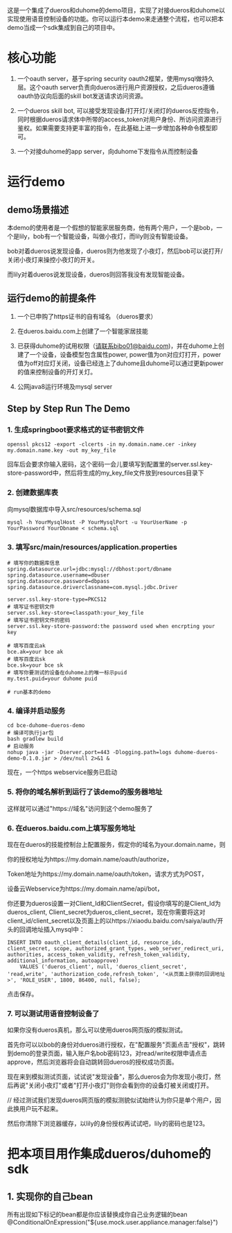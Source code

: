 这是一个集成了dueros和duhome的demo项目，实现了对接dueros和duhome以实现使用语音控制设备的功能。你可以运行本demo来走通整个流程，也可以把本demo当成一个sdk集成到自己的项目中。

# 核心功能
1) 一个oauth server，基于spring security oauth2框架，使用mysql做持久层。这个oauth server负责向dueros进行用户资源授权，之后dueros遵循oauth协议向后面的skill bot发送请求访问资源。

2) 一个dueros skill bot, 可以接受发现设备/打开灯/关闭灯的dueros反控指令，同时根据dueros请求体中所带的access_token对用户身份、所访问资源进行鉴权。如果需要支持更丰富的指令，在此基础上进一步增加各种命令模型即可。

3) 一个对接duhome的app server，向duhome下发指令从而控制设备

# 运行demo

## demo场景描述
本demo的使用者是一个假想的智能家居服务商，他有两个用户，一个是bob，一个是lily，bob有一个智能设备，叫做小夜灯，而lily则没有智能设备。

bob对着dueros说发现设备，dueros则为他发现了小夜灯，然后bob可以说打开/关闭小夜灯来操控小夜灯的开关。

而lily对着dueros说发现设备，dueros则回答我没有发现智能设备。

## 运行demo的前提条件
1) 一个已申购了https证书的自有域名 （dueros要求）

2) 在dueros.baidu.com上创建了一个智能家居技能

3) 已获得duhome的试用权限（请联系bibo01@baidu.com)，并在duhome上创建了一个设备，设备模型包含属性power, power值为on对应灯打开，power值为off对应灯关闭，设备已经连上了duhome且duhome可以通过更新power的值来控制设备的开灯关灯。

4) 公网java8运行环境及mysql server

## Step by Step Run The Demo

### 1. 生成springboot要求格式的证书密钥文件
    openssl pkcs12 -export -clcerts -in my.domain.name.cer -inkey my.domain.name.key -out my_key_file
回车后会要求你输入密码，这个密码一会儿要填写到配置里的server.ssl.key-store-password中，然后将生成的my_key_file文件放到resources目录下
    
### 2. 创建数据库表
向mysql数据库中导入src/resources/schema.sql

    mysql -h YourMysqlHost -P YourMysqlPort -u YourUserName -p YourPassword YourDbname < schema.sql

### 3. 填写src/main/resources/application.properties

    # 填写你的数据库信息
    spring.datasource.url=jdbc:mysql://dbhost:port/dbname
    spring.datasource.username=dbuser
    spring.datasource.password=dbpass
    spring.datasource.driverclassname=com.mysql.jdbc.Driver
    
    server.ssl.key-store-type=PKCS12
    # 填写证书密钥文件
    server.ssl.key-store=classpath:your_key_file
    # 填写证书密钥文件的密码
    server.ssl.key-store-password:the password used when encrpting your key
    
    # 填写百度云ak
    bce.ak=your bce ak  
    # 填写百度云sk 
    bce.sk=your bce sk   
    # 填写你要测试的设备在duhome上的唯一标示puid
    my.test.puid=your duhome puid
    
    # run基本的demo
    

### 4. 编译并启动服务

    cd bce-duhome-dueros-demo
    # 编译可执行jar包
    bash gradlew build
    # 启动服务
    nohup java -jar -Dserver.port=443 -Dlogging.path=logs duhome-dueros-demo-0.1.0.jar > /dev/null 2>&1 &
现在，一个https webservice服务已启动

### 5. 将你的域名解析到运行了该demo的服务器地址

这样就可以通过"https://域名"访问到这个demo服务了
        
### 6. 在dueros.baidu.com上填写服务地址

现在在dueros的技能控制台上配置服务，假定你的域名为your.domain.name，则

你的授权地址为https://my.domain.name/oauth/authorize，

Token地址为https://my.domain.name/oauth/token，请求方式为POST，

设备云Webservice为https://my.domain.name/api/bot，

你还要为dueros设置一对Client_Id和ClientSecret，假设你填写的是Client_Id为dueros_client, Client_secret为dueros_client_secret，现在你需要将这对client_id/client_secret以及页面上的以https://xiaodu.baidu.com/saiya/auth/开头的回调地址插入mysql中：

    INSERT INTO oauth_client_details(client_id, resource_ids, client_secret, scope, authorized_grant_types, web_server_redirect_uri, authorities, access_token_validity, refresh_token_validity, additional_information, autoapprove)  
        VALUES ('dueros_client', null, 'dueros_client_secret', 'read,write', 'authorization_code,refresh_token', '<从页面上获得的回调地址>', 'ROLE_USER', 1800, 86400, null, false);  

点击保存。

### 7. 可以测试用语音控制设备了

如果你没有dueros真机，那么可以使用dueros网页版的模拟测试。

首先你可以以bob的身份对dueros进行授权，在"配置服务"页面点击"授权"，跳转到demo的登录页面，输入账户名bob密码123，对read/write权限申请点击approve，然后浏览器将会自动跳转回dueros的授权成功页面。

现在来到模拟测试页面，试试说"发现设备"，那么dueros会为你发现小夜灯，然后再说"关闭小夜灯"或者"打开小夜灯"则你会看到你的设备灯被关闭或打开。

// 经过测试我们发现dueros网页版的模拟测貌似试始终认为你只是单个用户，因此换用户玩不起来。

然后你清除下浏览器缓存，以lily的身份授权再试试吧，lily的密码也是123。

# 把本项目用作集成dueros/duhome的sdk

## 1. 实现你的自己bean

所有出现如下标记的bean都是你应该替换成你自己业务逻辑的bean
    @ConditionalOnExpression("${use.mock.user.appliance.manager:false}")